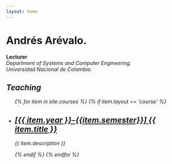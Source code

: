 ```yaml
---
layout: home
---
```


<h1><b>Andrés Arévalo.</b></h1>
<b>Lecturer</b> <br/>
<i>Department of Systems and Computer Engineering.<i/> <br/>
<i>Universidad Nacional de Colombia.</i> <br/>
  
## Teaching

<ul>
{% for item in site.courses %}
  {% if item.layout == 'course' %}
    <li>
	  <h2><a href="{{ item.url | relative_url}}">[{{ item.year }}-{{item.semester}}] {{ item.title }}</a></h2>
      <p>{{ item.description }}</p>
	</li>
  {% endif %}
{% endfor %}
</ul>